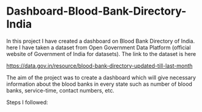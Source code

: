 # Dashboard-Blood-Bank-Directory-India
In this project I have created a dashboard on Blood Bank Directory of India. here I have taken a dataset from Open Government Data
Platform (official website of Government of India for datasets). The link to the dataset is here

https://data.gov.in/resource/blood-bank-directory-updated-till-last-month

The aim of the project was to create a dashboard which will give necessary information about the blood banks in every state such as number of blood banks, service-time, contact numbers, etc.

Steps I followed:


